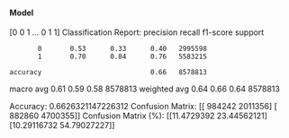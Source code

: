 #### Model
[0 0 1 ... 0 1 1]
Classification Report:
              precision    recall  f1-score   support

           0       0.53      0.33      0.40   2995598
           1       0.70      0.84      0.76   5583215

    accuracy                           0.66   8578813
   macro avg       0.61      0.59      0.58   8578813
weighted avg       0.64      0.66      0.64   8578813

Accuracy: 0.6626321147226312
Confusion Matrix:
[[ 984242 2011356]
 [ 882860 4700355]]
Confusion Matrix (%):
[[11.4729392  23.44562121]
 [10.29116732 54.79027227]]

